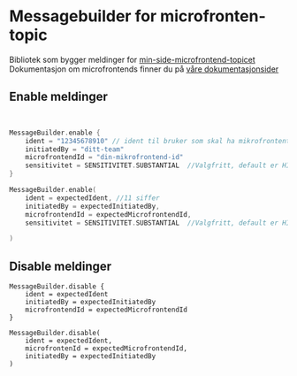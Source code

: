 # Messagebuilder for microfronten-topic

Bibliotek som bygger meldinger
for [min-side-microfrontend-topicet](https://github.com/navikt/min-side-microfrontend-topic-iac)
Dokumentasjon om microfrontends finner du på [våre dokumentasjonsider](https://tms-dokumentasjon.intern.nav.no/mikrofrontend)

## Enable meldinger

```kotlin


MessageBuilder.enable {
    ident = "12345678910" // ident til bruker som skal ha mikrofrontent: req 11 siffer
    initiatedBy = "ditt-team"
    microfrontendId = "din-mikrofrontend-id"
    sensitivitet = SENSITIVITET.SUBSTANTIAL  //Valgfritt, default er HIGH. Se dokumentasjonen for mer info
}

MessageBuilder.enable(
    ident = expectedIdent, //11 siffer
    initiatedBy = expectedInitiatedBy,
    microfrontendId = expectedMicrofrontendId,
    sensitivitet = SENSITIVITET.SUBSTANTIAL  //Valgfritt, default er HIGH. Se dokumentasjonen for mer info

)
```

## Disable meldinger

```
MessageBuilder.disable {
    ident = expectedIdent
    initiatedBy = expectedInitiatedBy
    microfrontendId = expectedMicrofrontendId
}

MessageBuilder.disable(
    ident = expectedIdent,
    microfrontenId = expectedMicrofrontendId,
    initiatedBy = expectedInitiatedBy
)
```